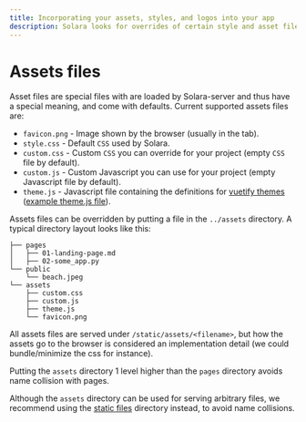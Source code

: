 ```yaml
---
title: Incorporating your assets, styles, and logos into your app
description: Solara looks for overrides of certain style and asset files in the assets folder by default. You can use these to incorporate your branding into your dashboard or app.
---
```

# Assets files

Asset files are special files with are loaded by Solara-server and thus have a special meaning, and come with defaults. Current supported assets files are:

 * `favicon.png` - Image shown by the browser (usually in the tab).
 * `style.css` - Default `CSS` used by Solara.
 * `custom.css` - Custom `CSS` you can override for your project (empty `CSS` file by default).
 * `custom.js` - Custom Javascript you can use for your project (empty Javascript file by default).
 * `theme.js` - Javascript file containing the definitions for [vuetify themes](https://v2.vuetifyjs.com/en/features/theme/) ([example theme.js file](https://github.com/widgetti/solara/blob/master/solara/website/assets/theme.js)).


Assets files can be overridden by putting a file in the `../assets` directory.  A typical directory layout looks like this:

```
├── pages
│   ├── 01-landing-page.md
│   ├── 02-some_app.py
└── public
    └── beach.jpeg
└── assets
    ├── custom.css
    ├── custom.js
    ├── theme.js
    └── favicon.png
```

All assets files are served under `/static/assets/<filename>`, but how the assets go to the browser is considered an implementation detail (we could bundle/minimize the css for instance).

Putting the `assets` directory 1 level higher than the `pages` directory avoids name collision with pages.


Although the `assets` directory can be used for serving arbitrary files, we recommend using the [static files](/documentation/advanced/reference/static-files) directory instead, to avoid name collisions.
